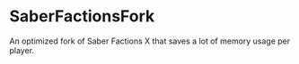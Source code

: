 # SaberFactionsFork
An optimized fork of Saber Factions X that saves a lot of memory usage per player.
